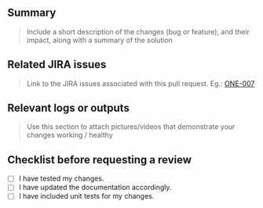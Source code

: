 ## Summary
> Include a short description of the changes (bug or feature), and their impact, along with a summary of the solution

<!-- 
## Steps to Reproduce Bug and Validate Solution
> Include this section if the work is to address a bug. 
> Please, include steps to reproduce the bug and validate the solution. This should be detailed enough for a team member to confirm that the bug no longer occurs.
-->

## Related JIRA issues
> Link to the JIRA issues associated with this pull request. Eg.: [ONE-007](https://lolamarket.atlassian.net/browse/ONE-7)

## Relevant logs or outputs
> Use this section to attach pictures/videos that demonstrate your changes working / healthy

## Checklist before requesting a review
- [ ] I have tested my changes.
- [ ] I have updated the documentation accordingly.
- [ ] I have included unit tests for my changes.

<!--
## Other information or known dependencies
> Include this section if any other information or known dependencies are important to this PR.
-->
